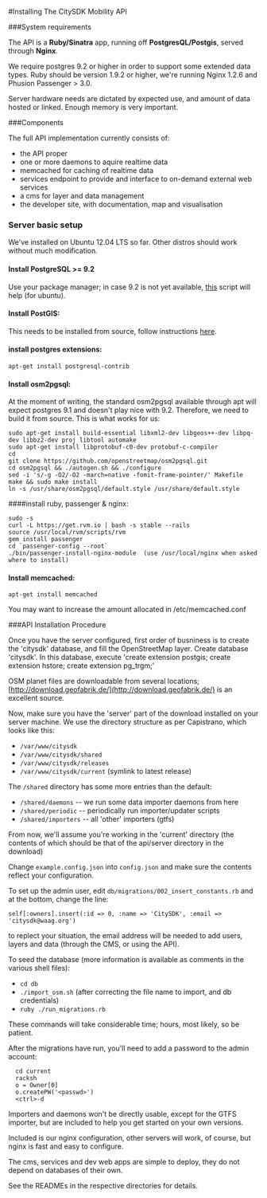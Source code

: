 #Installing The CitySDK Mobility API

###System requirements

The API is a **Ruby/Sinatra** app, running off **PostgresQL/Postgis**, served through **Nginx**.

We require postgres 9.2 or higher in order to support some extended data types.
Ruby should be version 1.9.2 or higher, we're running Nginx 1.2.6 and Phusion Passenger > 3.0.

Server hardware needs are dictated by expected use, and amount of data hosted or linked. Enough memory is very important.

###Components

The full API implementation currently consists of:

* the API proper
* one or more daemons to aquire realtime data
* memcached for caching of realtime data
* services endpoint to provide and interface to on-demand external web services
* a cms for layer and data management
* the developer site, with documentation, map and visualisation

### Server basic setup

We've installed on Ubuntu 12.04 LTS so far.
Other distros should work without much modification. 

#### Install PostgreSQL >= 9.2
  
Use your package manager; in case 9.2 is not yet available, [this](http://anonscm.debian.org/loggerhead/pkg-postgresql/postgresql-common/trunk/download/head:/apt.postgresql.org.s-20130224224205-px3qyst90b3xp8zj-1/apt.postgresql.org.sh) script will help (for ubuntu).
    

#### Install PostGIS:

This needs to be installed from source, follow instructions [here](http://trac.osgeo.org/postgis/wiki/UsersWikiPostGIS20Ubuntu1204src).

#### install postgres extensions:

`apt-get install postgresql-contrib`

#### Install osm2pgsql:
  
At the moment of writing, the standard osm2pgsql available through apt will expect postgres 9.1 and doesn't play nice with 9.2. 
Therefore, we need to build it from source. This is what works for us:

    sudo apt-get install build-essential libxml2-dev libgeos++-dev libpq-dev libbz2-dev proj libtool automake
    sudo apt-get install libprotobuf-c0-dev protobuf-c-compiler
    cd
    git clone https://github.com/openstreetmap/osm2pgsql.git
    cd osm2pgsql && ./autogen.sh && ./configure
    sed -i 's/-g -O2/-O2 -march=native -fomit-frame-pointer/' Makefile
    make && sudo make install
    ln -s /usr/share/osm2pgsql/default.style /usr/share/default.style
  
####install ruby, passenger & nginx:

    sudo -s
    curl -L https://get.rvm.io | bash -s stable --rails
    source /usr/local/rvm/scripts/rvm
    gem install passenger
    cd `passenger-config --root`
    ./bin/passenger-install-nginx-module  (use /usr/local/nginx when asked where to install)

#### Install memcached:

`apt-get install memcached`

You may want to increase the amount allocated in /etc/memcached.conf

###API Installation Procedure

Once you have the server configured, first order of busniness is to create the 'citysdk' database, and fill the OpenStreetMap layer.
Create database 'citysdk'.
In this database, execute 'create extension postgis; create extension hstore; create extension pg_trgm;'

OSM planet files are downloadable from several locations; [http://download.geofabrik.de/](http://download.geofabrik.de/) is an excellent source.

Now, make sure you have the 'server' part of the download installed on your server machine. We use the directory structure as per Capistrano, which looks like this:

* `/var/www/citysdk`
* `/var/www/citysdk/shared`
* `/var/www/citysdk/releases`
* `/var/www/citysdk/current` (symlink to latest release)


The `/shared` directory has some more entries than the default:

* `/shared/daemons`   -- we run some data importer daemons from here
* `/shared/periodic`  -- periodically run importer/updater scripts 
* `/shared/importers` -- all 'other' importers (gtfs)


From now, we'll assume you're working in the 'current' directory (the contents of which should be that of the api/server directory in the download)

Change `example.config.json` into `config.json` and make sure the contents reflect your configuration.

To set up the admin user, edit `db/migrations/002_insert_constants.rb` and at the bottom, change the line:     
    
    self[:owners].insert(:id => 0, :name => 'CitySDK', :email => 'citysdk@waag.org')

to replect your situation, the email address will be needed to add users, layers and data (through the CMS, or using the API).

To seed the database (more information is available as comments in the various shell files):

* `cd db`
* `./import_osm.sh` (after correcting the file name to import, and db credentials)
* `ruby ./run_migrations.rb`

These commands will take considerable time; hours, most likely, so be patient.

After the migrations have run, you'll need to add a password to the admin account: 

      cd current
      racksh
      o = Owner[0]
      o.createPW('<passwd>')
      <ctrl>-d
      

Importers and daemons won't be directly usable, except for the GTFS importer, but are included to help you get started on your own versions.

Included is our nginx configuration, other servers will work, of course, but nginx is fast and easy to configure. 

The cms, services and dev web apps are simple to deploy, they do not depend on databases of their own.

See the READMEs in the respective directories for details.




